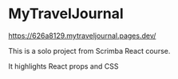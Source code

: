 # MyTravelJournal



https://626a8129.mytraveljournal.pages.dev/

This is a solo project from Scrimba React course.

It highlights React props and CSS
